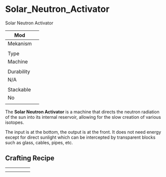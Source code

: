 # Solar_Neutron_Activator

Solar Neutron Activator

| Mod |  |
| --- | --- |
| Mekanism |  |
|  |  |
| Type |  |
| Machine |  |
|  |  |
| Durability |  |
| N/A |  |
|  |  |
| Stackable |  |
| No |  |
|  |  |

The **Solar Neutron Activator** is a machine that directs the neutron radiation of the sun into its internal reservoir, allowing for the slow creation of various isotopes.

The input is at the bottom, the output is at the front. It does not need energy except for direct sunlight which can be intercepted by transparent blocks such as glass, cables, pipes, etc.

## Crafting Recipe

|  |  |  |  |  |
| --- | --- | --- | --- | --- |
|  |  |  |  |  |
|  |  |  |  |  |